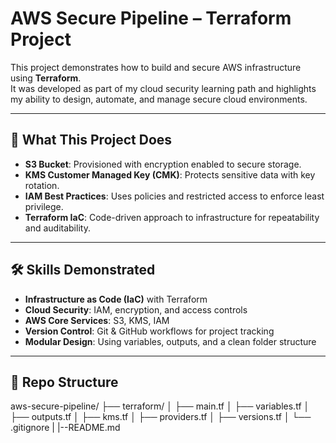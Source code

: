# AWS Secure Pipeline – Terraform Project

This project demonstrates how to build and secure AWS infrastructure using **Terraform**.  
It was developed as part of my cloud security learning path and highlights my ability to design, automate, and manage secure cloud environments.

---

## 🚀 What This Project Does
- **S3 Bucket**: Provisioned with encryption enabled to secure storage.  
- **KMS Customer Managed Key (CMK)**: Protects sensitive data with key rotation.  
- **IAM Best Practices**: Uses policies and restricted access to enforce least privilege.  
- **Terraform IaC**: Code-driven approach to infrastructure for repeatability and auditability.  

---

## 🛠️ Skills Demonstrated
- **Infrastructure as Code (IaC)** with Terraform  
- **Cloud Security**: IAM, encryption, and access controls  
- **AWS Core Services**: S3, KMS, IAM  
- **Version Control**: Git & GitHub workflows for project tracking  
- **Modular Design**: Using variables, outputs, and a clean folder structure  

---

## 📂 Repo Structure
aws-secure-pipeline/
├── terraform/
│ ├── main.tf
│ ├── variables.tf
│ ├── outputs.tf
│ ├── kms.tf
│ ├── providers.tf
│ ├── versions.tf
│ └── .gitignore
| |--README.md
